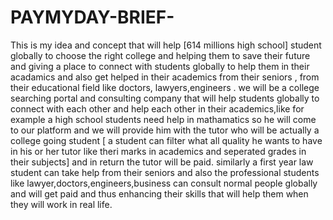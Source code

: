 # PAYMYDAY-BRIEF-
This is my idea and concept that will help [614 millions high school] student globally to choose the right college and helping them to save their future and giving a place to connect with students globally to help them in their acadamics and also get helped in their academics from their seniors , from their educational field like doctors, lawyers,engineers .
we will be a college searching portal and consulting company that will help students globally  to connect with each other and help each other in their academics,like for example a high school students need help in mathamatics so he will come to our platform and we will provide him with the tutor who will be actually a college going student [ a student can filter what all quality he wants to have in his or her tutor like theri marks in academics and seperated grades in their subjects] and in return the tutor will be paid. similarly a first year law student can take help from their seniors and also the professional students like lawyer,doctors,engineers,business can consult normal people globally and will get paid and thus enhancing their skills that will help them when they will work in real life.
